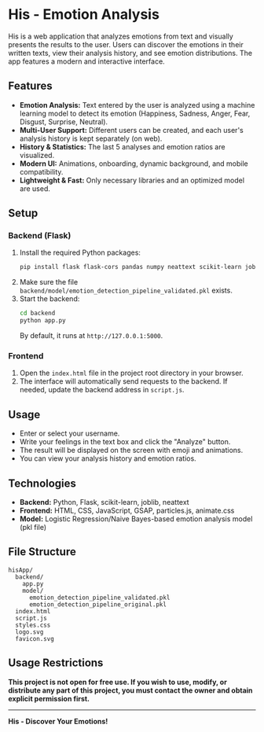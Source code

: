 # His - Emotion Analysis

His is a web application that analyzes emotions from text and visually presents the results to the user. Users can discover the emotions in their written texts, view their analysis history, and see emotion distributions. The app features a modern and interactive interface.

## Features
- **Emotion Analysis:** Text entered by the user is analyzed using a machine learning model to detect its emotion (Happiness, Sadness, Anger, Fear, Disgust, Surprise, Neutral).
- **Multi-User Support:** Different users can be created, and each user's analysis history is kept separately (on web).
- **History & Statistics:** The last 5 analyses and emotion ratios are visualized.
- **Modern UI:** Animations, onboarding, dynamic background, and mobile compatibility.
- **Lightweight & Fast:** Only necessary libraries and an optimized model are used.


## Setup
### Backend (Flask)
1. Install the required Python packages:
   ```bash
   pip install flask flask-cors pandas numpy neattext scikit-learn joblib
   ```
2. Make sure the file `backend/model/emotion_detection_pipeline_validated.pkl` exists.
3. Start the backend:
   ```bash
   cd backend
   python app.py
   ```
   By default, it runs at `http://127.0.0.1:5000`.

### Frontend
1. Open the `index.html` file in the project root directory in your browser.
2. The interface will automatically send requests to the backend. If needed, update the backend address in `script.js`.

## Usage
- Enter or select your username.
- Write your feelings in the text box and click the "Analyze" button.
- The result will be displayed on the screen with emoji and animations.
- You can view your analysis history and emotion ratios.

## Technologies
- **Backend:** Python, Flask, scikit-learn, joblib, neattext
- **Frontend:** HTML, CSS, JavaScript, GSAP, particles.js, animate.css
- **Model:** Logistic Regression/Naive Bayes-based emotion analysis model (pkl file)

## File Structure
```
hisApp/
  backend/
    app.py
    model/
      emotion_detection_pipeline_validated.pkl
      emotion_detection_pipeline_original.pkl
  index.html
  script.js
  styles.css
  logo.svg
  favicon.svg
```

## Usage Restrictions
**This project is not open for free use. If you wish to use, modify, or distribute any part of this project, you must contact the owner and obtain explicit permission first.**


---
**His - Discover Your Emotions!** 